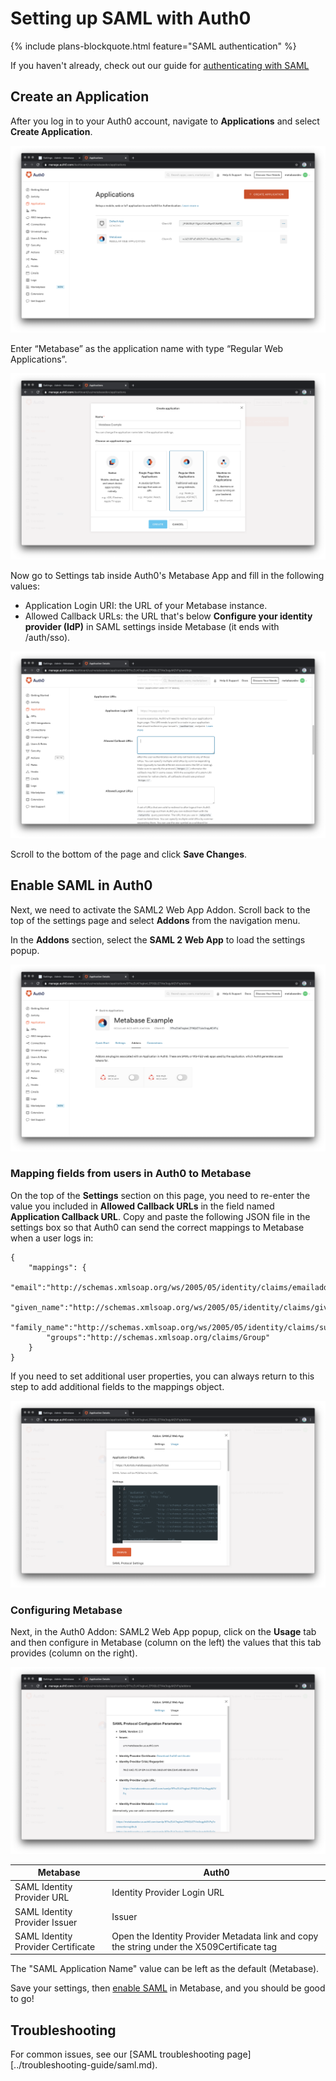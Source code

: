 # Setting up SAML with Auth0

{% include plans-blockquote.html feature="SAML authentication" %}

If you haven't already, check out our guide for [authenticating with SAML](authenticating-with-saml.html)

## Create an Application

After you log in to your Auth0 account, navigate to **Applications** and select **Create Application**.

![Auth0 Applications Page](images/saml-auth0/auth0createapp.png)

Enter “Metabase” as the application name with type “Regular Web Applications”.

![Auth0 Application Selection](images/saml-auth0/auth0regularapp.png)

Now go to Settings tab inside Auth0's Metabase App and fill in the following values:

- Application Login URI: the URL of your Metabase instance.
- Allowed Callback URLs: the URL that's below **Configure your identity provider (IdP)** in SAML settings inside Metabase (it ends with /auth/sso).

![Auth0 SAML Settings Page](images/saml-auth0/auth0callbackurl.png)

Scroll to the bottom of the page and click **Save Changes**.

## Enable SAML in Auth0

Next, we need to activate the SAML2 Web App Addon. Scroll back to the top of the settings page and select **Addons** from the navigation menu.

In the **Addons** section, select the **SAML 2 Web App** to load the settings popup.

![Auth0 Application Addons](images/saml-auth0/auth0saml2addon.png)

### Mapping fields from users in Auth0 to Metabase

On the top of the **Settings** section on this page, you need to re-enter the value you included in **Allowed Callback URLs** in the field named **Application Callback URL**. Copy and paste the following JSON file in the settings box so that Auth0 can send the correct mappings to Metabase when a user logs in:

```
{
    "mappings": {
        "email":"http://schemas.xmlsoap.org/ws/2005/05/identity/claims/emailaddress",
        "given_name":"http://schemas.xmlsoap.org/ws/2005/05/identity/claims/givenname",
        "family_name":"http://schemas.xmlsoap.org/ws/2005/05/identity/claims/surname",
        "groups":"http://schemas.xmlsoap.org/claims/Group"
    }
}
```

If you need to set additional user properties, you can always return to this step to add additional fields to the mappings object.

![Auth0 SAML Mappings](images/saml-auth0/auth0samlmappings.png)

### Configuring Metabase

Next, in the Auth0 Addon: SAML2 Web App popup, click on the **Usage** tab and then configure in Metabase (column on the left) the values that this tab provides (column on the right).

![Auth0 SAML usage](images/saml-auth0/auth0samlusage.png)

| Metabase                           | Auth0                                                                                      |
| ---------------------------------- | ------------------------------------------------------------------------------------------ |
| SAML Identity Provider URL         | Identity Provider Login URL                                                                |
| SAML Identity Provider Issuer      | Issuer                                                                                     |
| SAML Identity Provider Certificate | Open the Identity Provider Metadata link and copy the string under the X509Certificate tag |

The "SAML Application Name" value can be left as the default (Metabase).

Save your settings, then [enable SAML](authenticating-with-saml.md) in Metabase, and you should be good to go!

## Troubleshooting

For common issues, see our [SAML troubleshooting page][../troubleshooting-guide/saml.md).
